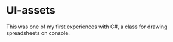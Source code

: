 # UI-assets

This was one of my first experiences with C#, a class for drawing spreadsheets on console.
